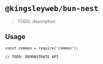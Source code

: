 # `@kingsleyweb/bun-nest`

> TODO: description

## Usage

```
const common = require('common');

// TODO: DEMONSTRATE API
```
